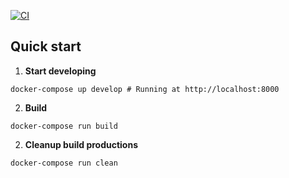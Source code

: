 [![CI](https://github.com/moovinzoo/personal-web/actions/workflows/publish-asset-by-new-tag.yml/badge.svg)](https://github.com/moovinzoo/personal-web/actions/workflows/publish-asset-by-new-tag.yml)

## Quick start

1.  **Start developing**
```shell
docker-compose up develop # Running at http://localhost:8000
```

2.  **Build**
```shell
docker-compose run build
```

2.  **Cleanup build productions**
```shell
docker-compose run clean
```

